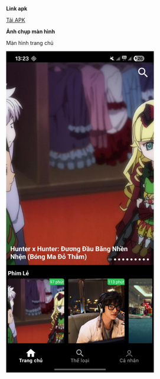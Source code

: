 <strong>Link apk</strong>

<a href="https://drive.google.com/file/d/1h2Kq6O_wAQoeWLioAmPXa8oshggrrRvy/view?usp=sharing">Tải APK</a>

<strong>Ảnh chụp màn hình</strong>

<p>Màn hình trang chủ</p>
<img src="https://github.com/ngngochiep2411/MovieApp/blob/master/assets/screenshots/trangchu.jpg?raw=true" 
     alt="Trang chủ" width="400"/>



